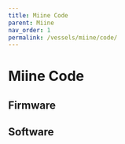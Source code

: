 ```yaml
---
title: Miine Code
parent: Miine
nav_order: 1
permalink: /vessels/miine/code/
---
```


# Miine Code

## Firmware

## Software

